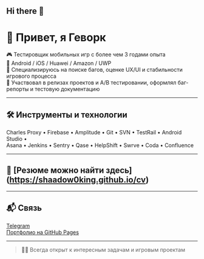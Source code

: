 ## Hi there 👋
# 👋 Привет, я Геворк

🎮 Тестировщик мобильных игр с более чем 3 годами опыта  
📱 Android / iOS / Huawei / Amazon / UWP  
🐛 Специализируюсь на поиске багов, оценке UX/UI и стабильности игрового процесса  
🚀 Участвовал в релизах проектов и A/B тестировании, оформлял баг-репорты и тестовую документацию  

---

## 🛠️ Инструменты и технологии

Charles Proxy • Firebase • Amplitude • Git • SVN • TestRail • Android Studio •  
Asana • Jenkins • Sentry • Qase • HelpShift • Swrve • Coda • Confluence

---

## 📄 [Резюме можно найти здесь] (https://shaadow0king.github.io/cv)

---

## 📬 Связь

[Telegram](https://t.me/dduck0)  
[Портфолио на GitHub Pages](https://shaadow0king.github.io/cv)

---

> 👨‍💻 Всегда открыт к интересным задачам и игровым проектам
